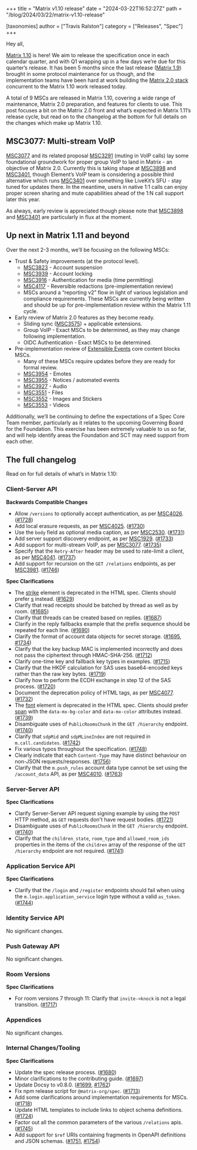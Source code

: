 +++
title = "Matrix v1.10 release"
date = "2024-03-22T16:52:27Z"
path = "/blog/2024/03/22/matrix-v1.10-release"

[taxonomies]
author = ["Travis Ralston"]
category = ["Releases", "Spec"]
+++


Hey all,

[Matrix 1.10](https://spec.matrix.org/v1.10/) is here! We aim to release the specification once in each calendar quarter, and with Q1 wrapping up in a few days we’re due for this quarter’s release. It has been 5 months since the last release ([Matrix 1.9](https://matrix.org/blog/2023/11/29/matrix-v1.9-release/)) brought in some protocol maintenance for us though, and the implementation teams have been hard at work building the [Matrix 2.0 stack](https://matrix.org/blog/2023/09/matrix-2-0/) concurrent to the Matrix 1.10 work released today.

A total of 9 MSCs are released in Matrix 1.10, covering a wide range of maintenance, Matrix 2.0 preparation, and features for clients to use. This post focuses a bit on the Matrix 2.0 front and what’s expected in Matrix 1.11’s release cycle, but read on to the changelog at the bottom for full details on the changes which make up Matrix 1.10.

## MSC3077: Multi-stream VoIP

[MSC3077](https://github.com/matrix-org/matrix-spec-proposals/blob/main/proposals/3077-multi-stream-voip.md) and its related proposal [MSC3291](https://github.com/matrix-org/matrix-spec-proposals/blob/main/proposals/3291-muting.md) (muting in VoIP calls) lay some foundational groundwork for proper group VoIP to land in Matrix - an objective of Matrix 2.0. Currently this is taking shape at [MSC3898](https://github.com/matrix-org/matrix-spec-proposals/pull/3898) and [MSC3401](https://github.com/matrix-org/matrix-spec-proposals/pull/3401), though Element’s VoIP team is considering a possible third alternative which runs [MSC3401](https://github.com/matrix-org/matrix-spec-proposals/pull/3401) over something like LiveKit’s SFU - stay tuned for updates there. In the meantime, users in native 1:1 calls can enjoy proper screen sharing and mute capabilities ahead of the 1:N call support later this year.

As always, early review is appreciated though please note that [MSC3898](https://github.com/matrix-org/matrix-spec-proposals/pull/3898) and [MSC3401](https://github.com/matrix-org/matrix-spec-proposals/pull/3401) are particularly in flux at the moment.

## Up next in Matrix 1.11 and beyond

Over the next 2-3 months, we’ll be focusing on the following MSCs:

* Trust & Safety improvements (at the protocol level).
    * [MSC3823](https://github.com/matrix-org/matrix-spec-proposals/issues/3823) - Account suspension
    * [MSC3939](https://github.com/matrix-org/matrix-spec-proposals/issues/3939) - Account locking
    * [MSC3916](https://github.com/matrix-org/matrix-spec-proposals/issues/3916) - Authentication for media (time permitting)
    * [MSC4117](https://github.com/matrix-org/matrix-spec-proposals/issues/4117) - Reversible redactions (pre-implementation review)
    * MSCs around a “reporting v2” flow in light of various legislation and compliance requirements. These MSCs are currently being written and should be up for pre-implementation review within the Matrix 1.11 cycle.
* Early review of Matrix 2.0 features as they become ready.
    * Sliding sync ([MSC3575](https://github.com/matrix-org/matrix-spec-proposals/pull/3575)) + applicable extensions.
    * Group VoIP - Exact MSCs to be determined, as they may change following implementation.
    * OIDC Authentication - Exact MSCs to be determined.
* Pre-implementation review of [Extensible Events](https://github.com/matrix-org/matrix-spec-proposals/blob/main/proposals/1767-extensible-events.md) core content blocks MSCs.
    * Many of these MSCs require updates before they are ready for formal review.
    * [MSC3954](https://github.com/matrix-org/matrix-doc/pull/3954) - Emotes
    * [MSC3955](https://github.com/matrix-org/matrix-doc/pull/3955) - Notices / automated events
    * [MSC3927](https://github.com/matrix-org/matrix-doc/pull/3927) - Audio
    * [MSC3551](https://github.com/matrix-org/matrix-doc/pull/3551) - Files
    * [MSC3552](https://github.com/matrix-org/matrix-doc/pull/3552) - Images and Stickers
    * [MSC3553](https://github.com/matrix-org/matrix-doc/pull/3553) - Videos

Additionally, we’ll be continuing to define the expectations of a Spec Core Team member, particularly as it relates to the upcoming Governing Board for the Foundation. This exercise has been extremely valuable to us so far, and will help identify areas the Foundation and SCT may need support from each other.

## The full changelog

Read on for full details of what’s in Matrix 1.10:

### Client-Server API

<!-- markdownlint-disable-next-line no-emphasis-as-heading -->
**Backwards Compatible Changes**

* Allow `/versions` to optionally accept authentication, as per [MSC4026](https://github.com/matrix-org/matrix-spec-proposals/pull/4026). ([#1728](https://github.com/matrix-org/matrix-spec/issues/1728))
* Add local erasure requests, as per [MSC4025](https://github.com/matrix-org/matrix-spec-proposals/pull/4025). ([#1730](https://github.com/matrix-org/matrix-spec/issues/1730))
* Use the `body` field as optional media caption, as per [MSC2530](https://github.com/matrix-org/matrix-spec-proposals/pull/2530). ([#1731](https://github.com/matrix-org/matrix-spec/issues/1731))
* Add server support discovery endpoint, as per [MSC1929](https://github.com/matrix-org/matrix-spec-proposals/pull/1929). ([#1733](https://github.com/matrix-org/matrix-spec/issues/1733))
* Add support for multi-stream VoIP, as per [MSC3077](https://github.com/matrix-org/matrix-spec-proposals/pull/3077). ([#1735](https://github.com/matrix-org/matrix-spec/issues/1735))
* Specify that the `Retry-After` header may be used to rate-limit a client, as per [MSC4041](https://github.com/matrix-org/matrix-spec-proposals/pull/4041). ([#1737](https://github.com/matrix-org/matrix-spec/issues/1737))
* Add support for recursion on the `GET /relations` endpoints, as per [MSC3981](https://github.com/matrix-org/matrix-spec-proposals/pull/3981). ([#1746](https://github.com/matrix-org/matrix-spec/issues/1746))

<!-- markdownlint-disable-next-line no-emphasis-as-heading -->
**Spec Clarifications**

* The [strike](https://developer.mozilla.org/en-US/docs/Web/HTML/Element/strike) element is deprecated in the HTML spec. Clients should prefer [s](https://developer.mozilla.org/en-US/docs/Web/HTML/Element/s) instead. ([#1629](https://github.com/matrix-org/matrix-spec/issues/1629))
* Clarify that read receipts should be batched by thread as well as by room. ([#1685](https://github.com/matrix-org/matrix-spec/issues/1685))
* Clarify that threads can be created based on replies. ([#1687](https://github.com/matrix-org/matrix-spec/issues/1687))
* Clarify in the reply fallbacks example that the prefix sequence should be repeated for each line. ([#1690](https://github.com/matrix-org/matrix-spec/issues/1690))
* Clarify the format of account data objects for secret storage. ([#1695](https://github.com/matrix-org/matrix-spec/issues/1695), [#1734](https://github.com/matrix-org/matrix-spec/issues/1734))
* Clarify that the key backup MAC is implemented incorrectly and does not pass the ciphertext through HMAC-SHA-256. ([#1712](https://github.com/matrix-org/matrix-spec/issues/1712))
* Clarify one-time key and fallback key types in examples. ([#1715](https://github.com/matrix-org/matrix-spec/issues/1715))
* Clarify that the HKDF calculation for SAS uses base64-encoded keys rather than the raw key bytes. ([#1719](https://github.com/matrix-org/matrix-spec/issues/1719))
* Clarify how to perform the ECDH exchange in step 12 of the SAS process. ([#1720](https://github.com/matrix-org/matrix-spec/issues/1720))
* Document the deprecation policy of HTML tags, as per [MSC4077](https://github.com/matrix-org/matrix-spec-proposals/pull/4077). ([#1732](https://github.com/matrix-org/matrix-spec/issues/1732))
* The [font](https://developer.mozilla.org/en-US/docs/Web/HTML/Element/font) element is deprecated in the HTML spec. Clients should prefer [span](https://developer.mozilla.org/en-US/docs/Web/HTML/Element/span) with the `data-mx-bg-color` and `data-mx-color` attributes instead. ([#1739](https://github.com/matrix-org/matrix-spec/issues/1739))
* Disambiguate uses of `PublicRoomsChunk` in the `GET /hierarchy` endpoint. ([#1740](https://github.com/matrix-org/matrix-spec/issues/1740))
* Clarify that `sdpMid` and `sdpMLineIndex` are not required in `m.call.candidates`. ([#1742](https://github.com/matrix-org/matrix-spec/issues/1742))
* Fix various typos throughout the specification. ([#1748](https://github.com/matrix-org/matrix-spec/issues/1748))
* Clearly indicate that each `Content-Type` may have distinct behaviour on non-JSON requests/responses. ([#1756](https://github.com/matrix-org/matrix-spec/issues/1756))
* Clarify that the `m.push_rules` account data type cannot be set using the `/account_data` API, as per [MSC4010](https://github.com/matrix-org/matrix-spec-proposals/pull/4010). ([#1763](https://github.com/matrix-org/matrix-spec/issues/1763))

### Server-Server API

<!-- markdownlint-disable-next-line no-emphasis-as-heading -->
**Spec Clarifications**

* Clarify Server-Server API request signing example by using the `POST` HTTP method, as `GET` requests don't have request bodies. ([#1721](https://github.com/matrix-org/matrix-spec/issues/1721))
* Disambiguate uses of `PublicRoomsChunk` in the `GET /hierarchy` endpoint. ([#1740](https://github.com/matrix-org/matrix-spec/issues/1740))
* Clarify that the `children_state`, `room_type` and `allowed_room_ids` properties in the items of the `children` array of the response of the `GET /hierarchy` endpoint are not required. ([#1741](https://github.com/matrix-org/matrix-spec/issues/1741))

### Application Service API

<!-- markdownlint-disable-next-line no-emphasis-as-heading -->
**Spec Clarifications**

* Clarify that the `/login` and `/register` endpoints should fail when using the `m.login.application_service` login type without a valid `as_token`. ([#1744](https://github.com/matrix-org/matrix-spec/issues/1744))

### Identity Service API

No significant changes.

### Push Gateway API

No significant changes.

### Room Versions

<!-- markdownlint-disable-next-line no-emphasis-as-heading -->
**Spec Clarifications**

* For room versions 7 through 11: Clarify that `invite->knock` is not a legal transition. ([#1717](https://github.com/matrix-org/matrix-spec/issues/1717))

### Appendices

No significant changes.

### Internal Changes/Tooling

<!-- markdownlint-disable-next-line no-emphasis-as-heading -->
**Spec Clarifications**

* Update the spec release process. ([#1680](https://github.com/matrix-org/matrix-spec/issues/1680))
* Minor clarifications to the contributing guide. ([#1697](https://github.com/matrix-org/matrix-spec/issues/1697))
* Update Docsy to v0.8.0. ([#1699](https://github.com/matrix-org/matrix-spec/issues/1699), [#1762](https://github.com/matrix-org/matrix-spec/issues/1762))
* Fix npm release script for `@matrix-org/spec`. ([#1713](https://github.com/matrix-org/matrix-spec/issues/1713))
* Add some clarifications around implementation requirements for MSCs. ([#1718](https://github.com/matrix-org/matrix-spec/issues/1718))
* Update HTML templates to include links to object schema definitions. ([#1724](https://github.com/matrix-org/matrix-spec/issues/1724))
* Factor out all the common parameters of the various `/relations` apis. ([#1745](https://github.com/matrix-org/matrix-spec/issues/1745))
* Add support for `$ref` URIs containing fragments in OpenAPI definitions and JSON schemas. ([#1751](https://github.com/matrix-org/matrix-spec/issues/1751), [#1754](https://github.com/matrix-org/matrix-spec/issues/1754))
